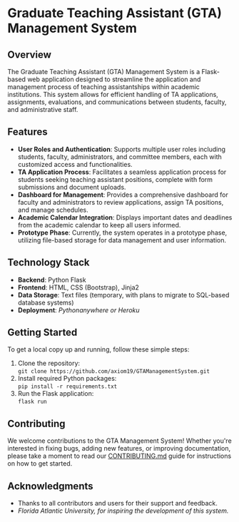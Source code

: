 <h1>Graduate Teaching Assistant (GTA) Management System</h1>

<h2>Overview</h2>
<p>The Graduate Teaching Assistant (GTA) Management System is a Flask-based web application designed to streamline the application and management process of teaching assistantships within academic institutions. This system allows for efficient handling of TA applications, assignments, evaluations, and communications between students, faculty, and administrative staff.</p>

<h2>Features</h2>
<ul>
  <li><strong>User Roles and Authentication</strong>: Supports multiple user roles including students, faculty, administrators, and committee members, each with customized access and functionalities.</li>
  <li><strong>TA Application Process</strong>: Facilitates a seamless application process for students seeking teaching assistant positions, complete with form submissions and document uploads.</li>
  <li><strong>Dashboard for Management</strong>: Provides a comprehensive dashboard for faculty and administrators to review applications, assign TA positions, and manage schedules.</li>
  <li><strong>Academic Calendar Integration</strong>: Displays important dates and deadlines from the academic calendar to keep all users informed.</li>
  <li><strong>Prototype Phase</strong>: Currently, the system operates in a prototype phase, utilizing file-based storage for data management and user information.</li>
</ul>

<h2>Technology Stack</h2>
<ul>
  <li><strong>Backend</strong>: Python Flask</li>
  <li><strong>Frontend</strong>: HTML, CSS (Bootstrap), Jinja2</li>
  <li><strong>Data Storage</strong>: Text files (temporary, with plans to migrate to SQL-based database systems)</li>
  <li><strong>Deployment</strong>: <em>Pythonanywhere or Heroku</em></li>
</ul>

<h2>Getting Started</h2>
<p>To get a local copy up and running, follow these simple steps:</p>
<ol>
  <li>Clone the repository:<br>
    <code>git clone https://github.com/axiom19/GTAManagementSystem.git</code>
  </li>
  <li>Install required Python packages:<br>
    <code>pip install -r requirements.txt</code>
  </li>
  <li>Run the Flask application:<br>
    <code>flask run</code>
  </li>
</ol>

<h2>Contributing</h2>
<p>We welcome contributions to the GTA Management System! Whether you're interested in fixing bugs, adding new features, or improving documentation, please take a moment to read our <a href="CONTRIBUTING.md">CONTRIBUTING.md</a> guide for instructions on how to get started.</p>

<h2>Acknowledgments</h2>
<ul>
  <li>Thanks to all contributors and users for their support and feedback.</li>
  <li><em>Florida Atlantic University, for inspiring the development of this system.</li>
</ul>
